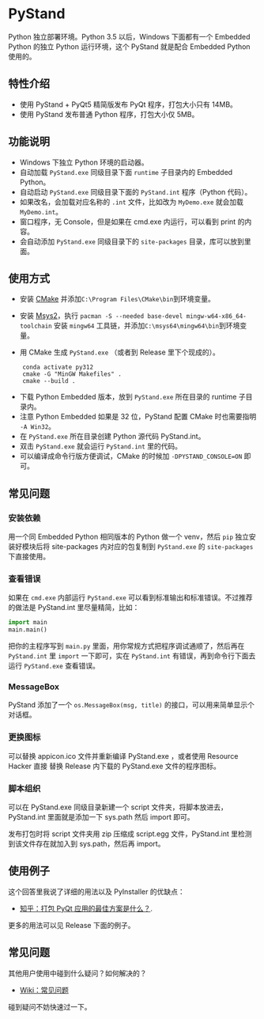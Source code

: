 # PyStand

Python 独立部署环境。Python 3.5 以后，Windows 下面都有一个 Embedded Python 的独立 Python 运行环境，这个 PyStand 就是配合 Embedded Python 使用的。

## 特性介绍

- 使用 PyStand + PyQt5 精简版发布 PyQt 程序，打包大小只有 14MB。
- 使用 PyStand 发布普通 Python 程序，打包大小仅 5MB。

## 功能说明

- Windows 下独立 Python 环境的启动器。
- 自动加载 `PyStand.exe` 同级目录下面 `runtime` 子目录内的 Embedded Python。
- 自动启动 `PyStand.exe` 同级目录下面的 `PyStand.int` 程序（Python 代码）。
- 如果改名，会加载对应名称的 `.int` 文件，比如改为 `MyDemo.exe` 就会加载 `MyDemo.int`。
- 窗口程序，无 Console，但是如果在 cmd.exe 内运行，可以看到 print 的内容。
- 会自动添加 `PyStand.exe` 同级目录下的 `site-packages` 目录，库可以放到里面。

## 使用方式

- 安装 [CMake](https://cmake.org/download/) 并添加`C:\Program Files\CMake\bin`到环境变量。
- 安装 [Msys2](https://www.msys2.org/)，执行 `pacman -S --needed base-devel mingw-w64-x86_64-toolchain` 安装 `mingw64` 工具链，并添加`C:\msys64\mingw64\bin`到环境变量。

- 用 CMake 生成 `PyStand.exe` （或者到 Release 里下个现成的）。
```
    conda activate py312
    cmake -G "MinGW Makefiles" .
    cmake --build .
```
- 下载 Python Embedded 版本，放到 `PyStand.exe` 所在目录的 runtime 子目录内。
- 注意 Python Embedded 如果是 32 位，PyStand 配置 CMake 时也需要指明 `-A Win32`。
- 在 `PyStand.exe` 所在目录创建 Python 源代码 PyStand.int。
- 双击 `PyStand.exe` 就会运行 `PyStand.int` 里的代码。
- 可以编译成命令行版方便调试，CMake 的时候加 `-DPYSTAND_CONSOLE=ON` 即可。

## 常见问题

### 安装依赖

用一个同 Embedded Python 相同版本的 Python 做一个 venv，然后 `pip` 独立安装好模块后将 site-packages 内对应的包复制到 `PyStand.exe` 的 `site-packages` 下直接使用。

### 查看错误

如果在 `cmd.exe` 内部运行 `PyStand.exe` 可以看到标准输出和标准错误。不过推荐的做法是 PyStand.int 里尽量精简，比如：

```python
import main
main.main()
```

把你的主程序写到 `main.py` 里面，用你常规方式把程序调试通顺了，然后再在 `PyStand.int` 里 `import` 一下即可，实在 `PyStand.int` 有错误，再到命令行下面去运行 `PyStand.exe` 查看错误。

### MessageBox

PyStand 添加了一个 `os.MessageBox(msg, title)` 的接口，可以用来简单显示个对话框。

### 更换图标

可以替换 appicon.ico 文件并重新编译 PyStand.exe ，或者使用 Resource Hacker 直接
替换 Release 内下载的 PyStand.exe 文件的程序图标。

### 脚本组织

可以在 PyStand.exe 同级目录新建一个 script 文件夹，将脚本放进去，PyStand.int 里面就是添加一下 sys.path 然后 import 即可。

发布打包时将 script 文件夹用 zip 压缩成 script.egg 文件，PyStand.int 里检测到该文件存在就加入到 sys.path，然后再 import。

## 使用例子

这个回答里我说了详细的用法以及 PyInstaller 的优缺点：

- [知乎：打包 PyQt 应用的最佳方案是什么？](https://www.zhihu.com/question/48776632/answer/2336654649).

更多的用法可以见 Release 下面的例子。

## 常见问题

其他用户使用中碰到什么疑问？如何解决的？

- [Wiki：常见问题](https://github.com/skywind3000/PyStand/wiki/Frequently-Asked-Questions)

碰到疑问不妨快速过一下。




